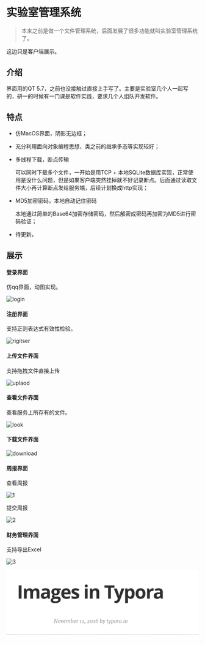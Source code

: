 #   实验室管理系统

> 本来之前是做一个文件管理系统，后面发展了很多功能就叫实验室管理系统了。

这边只是客户端展示。

## 介绍

界面用的QT 5.7，之前也没接触过直接上手写了。主要是实验室几个人一起写的，研一的时候有一门课是软件实践，要求几个人组队开发软件。

## 特点

- 仿MacOS界面，阴影无边框；

- 充分利用面向对象编程思想，类之前的继承多态等实现较好；

- 多线程下载，断点传输

  可以同时下载多个文件，一开始是用TCP + 本地SQLite数据库实现，正常使用是没什么问题，但是如果客户端突然挂掉就不好记录断点。后面通过读取文件大小再计算断点发给服务端，后续计划换成http实现；

- MD5加密密码，本地自动记住密码

  本地通过简单的Base64加密存储密码，然后解密成密码再加密为MD5进行密码验证；

- 待更新。



## 展示

#### 登录界面

仿qq界面，动图实现。

![login](https://github.com/hhyvs111/FileManagement/blob/master/images/login.png)



#### 注册界面
支持正则表达式有效性检验。

![rigitser](https://github.com/hhyvs111/FileManagement/blob/master/images/register.png)

#### 上传文件界面
支持拖拽文件直接上传

![uplaod](https://github.com/hhyvs111/FileManagement/blob/master/images/upload.png)

#### 查看文件界面
查看服务上所存有的文件。

![look](https://github.com/hhyvs111/FileManagement/blob/master/images/lookfile.png)

#### 下载文件界面

![download](https://github.com/hhyvs111/FileManagement/blob/master/images/download.png)


#### 周报界面
查看周报

![1](https://github.com/hhyvs111/FileManagement/blob/master/images/lookweek.png)

提交周报

![2](https://github.com/hhyvs111/FileManagement/blob/master/images/writeweek.png)


#### 财务管理界面
支持导出Excel

![3](https://github.com/hhyvs111/FileManagement/blob/master/images/money.png)

![image-20190315142126297](images/image-20190315142126297.png)





